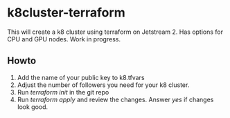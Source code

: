 # k8cluster-terraform
This will create a k8 cluster using terraform on Jetstream 2. Has options for CPU and GPU nodes. Work in progress.

## Howto
1. Add the name of your public key to k8.tfvars
2. Adjust the number of followers you need for your k8 cluster.
3. Run *terraform init* in the git repo
4. Run *terraform apply* and review the changes. Answer *yes* if changes look good.
